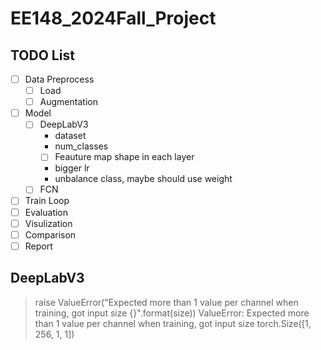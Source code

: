 # EE148_2024Fall_Project
## TODO List
- [ ] Data Preprocess
  - [ ] Load
  - [ ] Augmentation
- [ ] Model
  - [ ] DeepLabV3
    - dataset
    - num_classes
    - [ ] Feauture map shape in each layer
    - bigger lr
    - unbalance class, maybe should use weight
  - [ ] FCN
- [ ] Train Loop
- [ ] Evaluation
- [ ] Visulization
- [ ] Comparison
- [ ] Report

## DeepLabV3
>  raise ValueError("Expected more than 1 value per channel when training, got input size {}".format(size))
ValueError: Expected more than 1 value per channel when training, got input size torch.Size([1, 256, 1, 1])